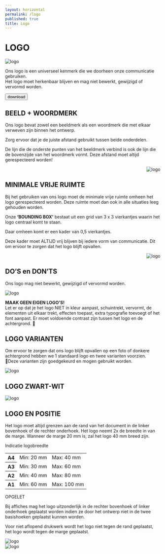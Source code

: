 ```yaml
---
layout: horizontal
permalink: /logo
published: true
title: Logo
---
```

<h1>LOGO</h1>
<img src="images/voorbeelden/Logo.jpg" alt="logo" class="w-100">

<div class="container">
<div class="row">
<div class="col-10">
<p>Ons logo is een universeel kenmerk die we doorheen onze communicatie gebruiken. <br>Het logo moet herkenbaar blijven en mag niet bewerkt, gewijzigd of vervormd worden.</p>
</div>
<div class="col-2">
<button type="button">download</button>
</div>
</div>
</div>

<div class="container">
<h2>BEELD + WOORDMERK</h2>

<div class="row">
<div class="col-4">
<p>Ons logo bevat zowel een beeldmerk als een woordmerk die met elkaar verweven zijn binnen het ontwerp.</p>
<p>Zorg ervoor dat je de juiste afstand gebruikt tussen beide onderdelen.</p>

<p>De lijn die de onderste punten van het beeldmerk verbind is ook de lijn die de bovenzijde van het woordmerk vormt. Deze  afstand moet altijd gerespecteerd worden!</p> 
</div>

<div class="col-8" align="right">
<img src="images/voorbeelden/logo1.jpg" alt="logo" class="w-50">
</div>
</div>
</div>

<div class="container" id="grijs">
<h2>MINIMALE VRIJE RUIMTE</h2>
<p>Bij het gebruiken van ons logo moet de minimale vrije ruimte omheen het logo gerespecteerd worden. Deze ruimte moet dan ook in alle situaties leeg gehouden worden.</p>

<div class="row"> 
<div class="col-4"> 
<p>Onze <strong>‘BOUNDING BOX’</strong> bestaat uit een grid van 3 x 3 vierkantjes waarin het logo centraal komt te staan.</p>
<p>Daar omheen komt er een kader van 0,5 vierkantjes.</p>
<p>Deze kader moet ALTIJD vrij blijven bij iedere vorm van communicatie. Dit om ervoor te zorgen dat het logo blijft opvallen. </p>
</div>

<div class="col-8" class="random" align="right">  
<img src="images/voorbeelden/logo2.jpg" alt="logo" class="w-50">
</div>
</div>
</div>

<h2>DO’S en DON’TS</h2>
<p>Ons logo mag niet bewerkt, gewijzigd of vervormd worden.</p>

<img src="images/voorbeelden/logo3.png" alt="logo" class="w-100">

<div class="wittetekst"><p><strong>MAAK GEEN EIGEN LOGO'S!</strong><br>
Let er op dat je het logo NIET in kleur aanpast, schuintrekt, vervormt, de elementen uit elkaar trekt, effecten toepast, extra typografie toevoegt of het font aanpast. Er moet voldoende contrast zijn tussen het logo en de achtergrond. </P> </div>

<h2>LOGO VARIANTEN</h2>

<p>Om ervoor te zorgen dat ons logo blijft opvallen op een foto of donkere achtergrond hebben we 1 standaard logo en twee varianten voorzien. Deze varianten zijn goedgekeurd en mogen gebruikt worden.</p>

<img src="images/voorbeelden/logo4.png" alt="logo" class="w-100">

<h2>LOGO ZWART-WIT</h2>
<img src="images/voorbeelden/logo5.png" alt="logo" class="w-100">

<h2>LOGO EN POSITIE</h2>

<p>Het logo moet altijd grenzen aan de rand van het document in de linker bovenhoek of de rechter onderhoek. Het logo neemt 2x de breedte in van de marge. Wanneer de marge 20 mm is, zal het logo 40 mm breed zijn.</p>  

<div class="container">
<div class="row">
<div class="col-6">
<div class="rodetekst"><p>Indicatie logobreedte</p></div>

<table class="table">
		<tbody>
		  <tr>
			<th scope="row">A4</th>
			<td>Min: 20 mm</td>
			<td>Max: 40 mm</td>
		  </tr>
		  <tr>
			<th scope="row">A3</th>
			<td>Min: 30 mm</td>
			<td>Max: 60 mm</td>
		  </tr>
		  <tr>
			<th scope="row">A2</th>
			<td>Min: 40 mm</td>
			<td>Max: 80 mm</td>
		  </tr>
           <tr>
			<th scope="row">A1</th>
			<td>Min: 60 mm</td>
			<td>Max: 100 mm</td>
		  </tr>
		</tbody>
	  </table>

<div class="rodetekst"><p>OPGELET</p></div>
<p>Bij affiches mag het logo uitzonderlijk in de rechter bovenhoek of linker onderhoek geplaatst worden indien ze door het ontwerp niet in de twee basishoeken geplaatst kunnen worden.</P>

<p>Voor niet aflopend drukwerk wordt het logo niet tegen de rand geplaatst, het logo wordt tegen de marge geplaatst.</p>

<img src="images/voorbeelden/logo8.png" alt="logo" class="w-50">
</div>

<div class="col-6">
<img src="images/voorbeelden/logo6.png" alt="logo" class="w-100">
</div>
</div>
</div>